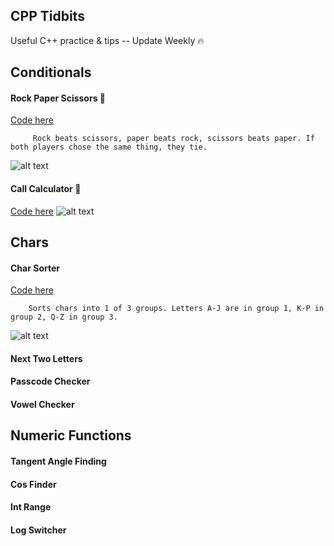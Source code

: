 ## CPP Tidbits
Useful C++ practice &amp; tips -- Update Weekly 🔥
## Conditionals
####	Rock Paper Scissors 🎲
[Code here](https://github.com/francisknight/CPP-Tidbits/blob/master/Rock%20Paper%20Scissors/main.cpp)

         Rock beats scissors, paper beats rock, scissors beats paper. If both players chose the same thing, they tie.
![alt text](https://github.com/francisknight/CPP-Tidbits/blob/master/Rock%20Paper%20Scissors/rps.png)
#### Call Calculator 🤙
[Code here](https://github.com/francisknight/CPP-Tidbits/blob/master/Call%20Calculator/main.cpp)
![alt text](https://github.com/francisknight/CPP-Tidbits/blob/master/Call%20Calculator/cc.png)

## Chars
####	Char Sorter
[Code here](https://github.com/francisknight/CPP-Tidbits/blob/master/Char%20Sorter/main.cpp)

        Sorts chars into 1 of 3 groups. Letters A-J are in group 1, K-P in group 2, Q-Z in group 3.
  ![alt text](https://github.com/francisknight/CPP-Tidbits/blob/master/Char%20Sorter/cs.png)
####	Next Two Letters
####	Passcode Checker
####	Vowel Checker

## Numeric Functions
####	Tangent Angle Finding
####	Cos Finder
####	Int Range
####	Log Switcher

